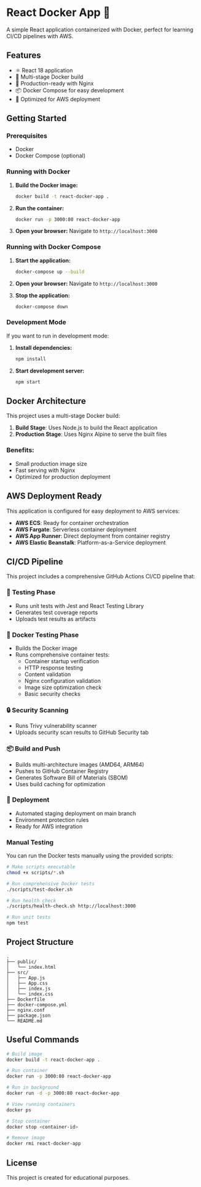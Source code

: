 # React Docker App 🐳

A simple React application containerized with Docker, perfect for learning CI/CD pipelines with AWS.

## Features

- ⚛️ React 18 application
- 🐳 Multi-stage Docker build
- 🚀 Production-ready with Nginx
- 📦 Docker Compose for easy development
- 🔧 Optimized for AWS deployment

## Getting Started

### Prerequisites

- Docker
- Docker Compose (optional)

### Running with Docker

1. **Build the Docker image:**
   ```bash
   docker build -t react-docker-app .
   ```

2. **Run the container:**
   ```bash
   docker run -p 3000:80 react-docker-app
   ```

3. **Open your browser:**
   Navigate to `http://localhost:3000`

### Running with Docker Compose

1. **Start the application:**
   ```bash
   docker-compose up --build
   ```

2. **Open your browser:**
   Navigate to `http://localhost:3000`

3. **Stop the application:**
   ```bash
   docker-compose down
   ```

### Development Mode

If you want to run in development mode:

1. **Install dependencies:**
   ```bash
   npm install
   ```

2. **Start development server:**
   ```bash
   npm start
   ```

## Docker Architecture

This project uses a multi-stage Docker build:

1. **Build Stage**: Uses Node.js to build the React application
2. **Production Stage**: Uses Nginx Alpine to serve the built files

### Benefits:
- Small production image size
- Fast serving with Nginx
- Optimized for production deployment

## AWS Deployment Ready

This application is configured for easy deployment to AWS services:

- **AWS ECS**: Ready for container orchestration
- **AWS Fargate**: Serverless container deployment
- **AWS App Runner**: Direct deployment from container registry
- **AWS Elastic Beanstalk**: Platform-as-a-Service deployment

## CI/CD Pipeline

This project includes a comprehensive GitHub Actions CI/CD pipeline that:

### 🧪 **Testing Phase**

- Runs unit tests with Jest and React Testing Library
- Generates test coverage reports
- Uploads test results as artifacts

### 🐳 **Docker Testing Phase**

- Builds the Docker image
- Runs comprehensive container tests:
  - Container startup verification
  - HTTP response testing
  - Content validation
  - Nginx configuration validation
  - Image size optimization check
  - Basic security checks

### 🔒 **Security Scanning**

- Runs Trivy vulnerability scanner
- Uploads security scan results to GitHub Security tab

### 📦 **Build and Push**

- Builds multi-architecture images (AMD64, ARM64)
- Pushes to GitHub Container Registry
- Generates Software Bill of Materials (SBOM)
- Uses build caching for optimization

### 🚀 **Deployment**

- Automated staging deployment on main branch
- Environment protection rules
- Ready for AWS integration

### Manual Testing

You can run the Docker tests manually using the provided scripts:

```bash
# Make scripts executable
chmod +x scripts/*.sh

# Run comprehensive Docker tests
./scripts/test-docker.sh

# Run health check
./scripts/health-check.sh http://localhost:3000

# Run unit tests
npm test
```

## Project Structure

```
.
├── public/
│   └── index.html
├── src/
│   ├── App.js
│   ├── App.css
│   ├── index.js
│   └── index.css
├── Dockerfile
├── docker-compose.yml
├── nginx.conf
├── package.json
└── README.md
```

## Useful Commands

```bash
# Build image
docker build -t react-docker-app .

# Run container
docker run -p 3000:80 react-docker-app

# Run in background
docker run -d -p 3000:80 react-docker-app

# View running containers
docker ps

# Stop container
docker stop <container-id>

# Remove image
docker rmi react-docker-app
```

## License

This project is created for educational purposes.
